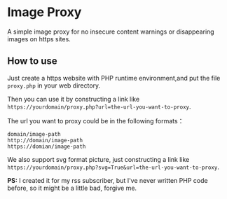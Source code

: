 # Image Proxy

A simple image proxy for no insecure content warnings or disappearing images on https sites.

## How to use

Just create a https website with PHP runtime environment,and put the file `proxy.php` in your web directory.

Then you can use it by constructing a link like `https://yourdomain/proxy.php?url=the-url-you-want-to-proxy`.

The url you want to proxy could be in the following formats：

```
domain/image-path
http://domain/image-path
https://domian/image-path
```

We also support svg format picture, just constructing a link like `https://yourdomain/proxy.php?svg=True&url=the-url-you-want-to-proxy`.

**PS:** I created it for my rss subscriber, but I've never written PHP code before, so it might be a little bad, forgive me.
